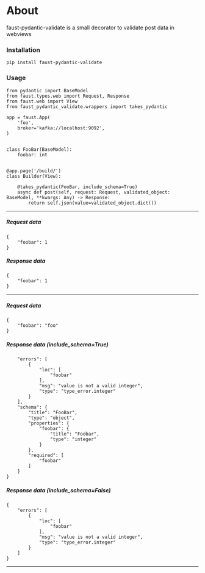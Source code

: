# About

faust-pydantic-validate is a small decorator to validate post data in webviews

### Installation

```
pip install faust-pydantic-validate
```

### Usage


```
from pydantic import BaseModel
from faust.types.web import Request, Response
from faust.web import View
from faust_pydantic_validate.wrappers import takes_pydantic

app = faust.App(
    'foo',
    broker='kafka://localhost:9092',
)


class FooBar(BaseModel):
    foobar: int


@app.page('/build/')
class Builder(View):

    @takes_pydantic(FooBar, include_schema=True)
    async def post(self, request: Request, validated_object: BaseModel, **kwargs: Any) -> Response:
        return self.json(value=validated_object.dict())

```
---
##### Request data
```
{
    "foobar": 1
}
```
##### Response data
```
{
    "foobar": 1
}
```
-----
##### Request data
```
{
    "foobar": "foo"
}
```
##### Response data (include_schema=True)
```{
    "errors": [
        {
            "loc": [
                "foobar"
            ],
            "msg": "value is not a valid integer",
            "type": "type_error.integer"
        }
    ],
    "schema": {
        "title": "FooBar",
        "type": "object",
        "properties": {
            "foobar": {
                "title": "Foobar",
                "type": "integer"
            }
        },
        "required": [
            "foobar"
        ]
    }
}
```

##### Response data (include_schema=False)
```
{
    "errors": [
        {
            "loc": [
                "foobar"
            ],
            "msg": "value is not a valid integer",
            "type": "type_error.integer"
        }
    ]
}
```
---
